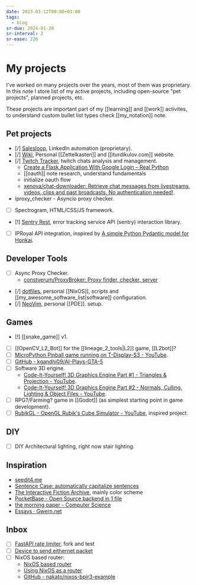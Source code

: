 ```yaml
---
date: 2023-03-12T00:00+03:00
tags:
  - blog
sr-due: 2024-01-28
sr-interval: 2
sr-ease: 226
---
```


# My projects

I've worked on many projects over the years, most of them was proprietary. In
this note I store list of my active projects, including open-source "pet
projects", planned projects, etc.

These projects are important part of my [[learning]] and [[work]] activites, to
understand custom bullet list types check [[my_notation]] note.

## Pet projects

- [/] [Salesloop](https://salesloop.io/), LinkedIn automation (proprietary).
- [/] [Wiki](https://github.com/iturdikulov/notes), Personal [[Zettelkasten]]
  and [[iturdikulov.com]] website.
- [/] [Twitch Tracker](https://github.com/iturdikulov/twitch_tracker), twitch
  chats analysis and management.
  - [Create a Flask Application With Google Login – Real Python](https://realpython.com/flask-google-login/)
  - [[oauth]] note research, understand fundamentals
  - initialize oauth flow
  - [xenova/chat-downloader: Retrieve chat messages from livestreams, videos,
    clips and past broadcasts. No authentication
    needed!](https://github.com/xenova/chat-downloader).
- iproxy_checker - Asyncio proxy checker.
- [ ] Spectrogram, HTML/CSS/JS framework.
- [!] [Sentry Rest](https://github.com/iturdikulov/sentry-rest), error tracking
  service API (sentry) interaction library.
- [ ] IPRoyal API integration, inspired by
      [A simple Python Pydantic model for
      Honkai](https://github.com/MetaCubeX/mihomo/tree/main).

## Developer Tools

- [ ] Async Proxy Checker.
  - [constverum/ProxyBroker: Proxy finder, checker, server](https://github.com/constverum/ProxyBroker)
- [/] [dotfiles](https://github.com/iturdikulov/dotfiles), personal [[NixOS]],
  scripts and [[my_awesome_software_list|software]] configuration.
- [/] [NeoVim](https://github.com/iturdikulov/nvim), personal [[PDE]]. setup.

## Games

- [!] [[snake_game]] v1.
- [ ] [[OpenCV_L2_Bot]] for the [[lineage_2_tools|L2]] game, [[L2bot]]?
- [ ] [MicroPython Pinball game running on T-Display-S3 - YouTube](https://www.youtube.com/watch?v=y0B3i_UmEU8).
- [ ] [GitHub - kgandhi09/AI-Plays-GTA-5](https://github.com/kgandhi09/AI-Plays-GTA-5)
- [ ] Software 3D engine.
  - [Code-It-Yourself! 3D Graphics Engine Part #1 - Triangles & Projection - YouTube](https://www.youtube.com/watch?v=ih20l3pJoeU).
  - [Code-It-Yourself! 3D Graphics Engine Part #2 - Normals, Culling, Lighting & Object Files - YouTube](https://www.youtube.com/watch?v=XgMWc6LumG4).
- [ ] RPG?/Farming? game in [[Godot]] (as simplest starting point in game
      development).
- [ ] [RubikGL - OpenGL Rubik's Cube Simulator - YouTube](https://www.youtube.com/watch?v=PY_HNv854KQ),
      inspired project.

## DIY

- [ ] DIY Architectural lighting, right now stair lighting.

## Inspiration

- [seedit4.me](https://seedit4.me/)
- [Sentence Case: automatically capitalize sentences](https://getreuer.info/posts/keyboards/sentence-case/#overview)
- [The Interactive Fiction Archive](https://ifarchive.org/), mainly color scheme
- [PocketBase - Open Source backend in 1 file](https://pocketbase.io/)
- [the morning paper - Computer Science](https://blog.acolyer.org/)
- [Essays · Gwern.net](https://gwern.net/)

## Inbox

- [ ] [FastAPI rate limiter](https://github.com/vishyarjun/rate_limiter_fastapi), fork and test
- [ ] [Device to send eithernet packet](https://github.com/francisrstokes/githublog/blob/main/2024%2F11%2F1%2Fsending-an-ethernet-packet.md)
- [ ] NixOS based router:
  - [NixOS based router](https://www.reddit.com/r/Nix/comments/17d0rce/nixos_based_router_part_1_the_hardware/)
  - [Using NixOS as a router](https://francis.begyn.be/blog/nixos-home-router)
  - [GitHub - nakato/nixos-bpir3-example](https://github.com/nakato/nixos-bpir3-example)
